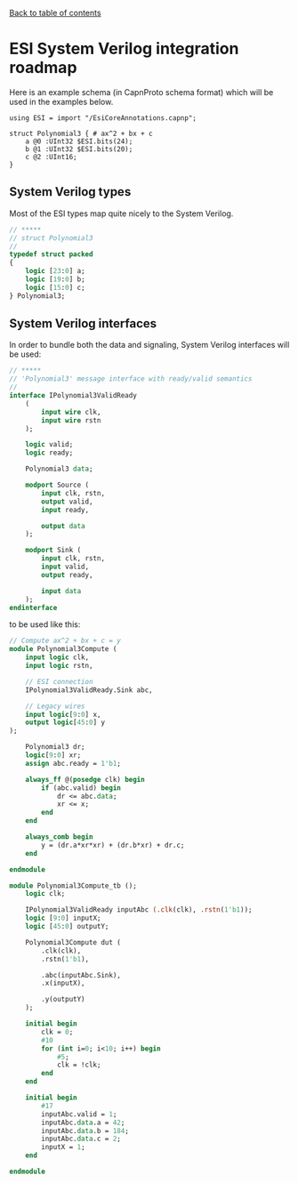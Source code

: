 [Back to table of contents](index.md#Table-of-contents)

# ESI System Verilog integration roadmap

Here is an example schema (in CapnProto schema format) which will be used in
the examples below.

```capnp
using ESI = import "/EsiCoreAnnotations.capnp";

struct Polynomial3 { # ax^2 + bx + c
    a @0 :UInt32 $ESI.bits(24);
    b @1 :UInt32 $ESI.bits(20);
    c @2 :UInt16;
}
```

## System Verilog types

Most of the ESI types map quite nicely to the System Verilog.

```sv
// *****
// struct Polynomial3
//
typedef struct packed
{
    logic [23:0] a;
    logic [19:0] b;
    logic [15:0] c;
} Polynomial3;

```

## System Verilog interfaces

In order to bundle both the data and signaling, System Verilog interfaces
will be used:

```sv
// *****
// 'Polynomial3' message interface with ready/valid semantics
//
interface IPolynomial3ValidReady
    (
        input wire clk,
        input wire rstn
    );

    logic valid;
    logic ready;

    Polynomial3 data;

    modport Source (
        input clk, rstn,
        output valid,
        input ready,

        output data
    );

    modport Sink (
        input clk, rstn,
        input valid,
        output ready,

        input data
    );
endinterface
```

to be used like this:

```sv
// Compute ax^2 + bx + c = y
module Polynomial3Compute (
    input logic clk,
    input logic rstn,

    // ESI connection
    IPolynomial3ValidReady.Sink abc,

    // Legacy wires
    input logic[9:0] x,
    output logic[45:0] y
);

    Polynomial3 dr;
    logic[9:0] xr;
    assign abc.ready = 1'b1;

    always_ff @(posedge clk) begin
        if (abc.valid) begin
            dr <= abc.data;
            xr <= x;
        end
    end

    always_comb begin
        y = (dr.a*xr*xr) + (dr.b*xr) + dr.c;
    end

endmodule
```

```sv
module Polynomial3Compute_tb ();
    logic clk;

    IPolynomial3ValidReady inputAbc (.clk(clk), .rstn(1'b1));
    logic [9:0] inputX;
    logic [45:0] outputY;

    Polynomial3Compute dut (
        .clk(clk),
        .rstn(1'b1),

        .abc(inputAbc.Sink),
        .x(inputX),

        .y(outputY)
    );

    initial begin
        clk = 0;
        #10
        for (int i=0; i<10; i++) begin
            #5;
            clk = !clk;
        end
    end

    initial begin
        #17
        inputAbc.valid = 1;
        inputAbc.data.a = 42;
        inputAbc.data.b = 184;
        inputAbc.data.c = 2;
        inputX = 1;
    end

endmodule
```
